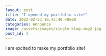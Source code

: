 ```yaml
---
layout: post
title: "I opened my portfolio site!"
date: 2022-02-23 16:43:40 +0600
categories: Announce
image: /assets/images/single-blog-img2.jpg
post_id: 1
---
```

I am excited to make my portfolio site!

